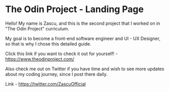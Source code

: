 # The Odin Project - Landing Page

Hello! My name is Zascu, and this is the second project that I worked on in "The Odin Project" curriculum.

My goal is to become a front-end software engineer and UI - UX Designer, so that is why I chose this detailed guide.

Click this link if you want to check it out for yourself! - https://www.theodinproject.com/

Also check me out on Twitter if you have time and wish to see more updates about my coding journey, since I post there daily.

Link - https://twitter.com/ZascuOfficial
